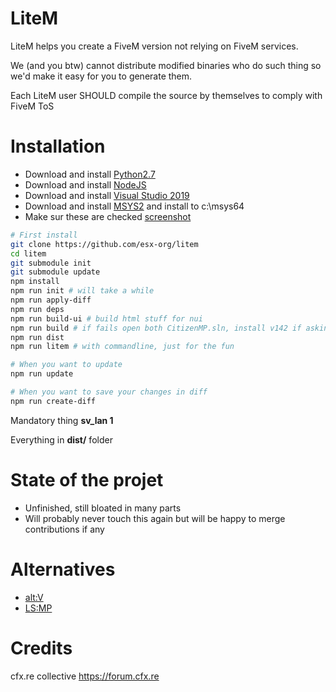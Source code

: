# LiteM

LiteM helps you create a FiveM version not relying on FiveM services.

We (and you btw) cannot distribute modified binaries who do such thing so we'd make it easy for you to generate them.

Each LiteM user SHOULD compile the source by themselves to comply with FiveM ToS

# Installation

- Download and install [Python2.7](https://www.python.org/downloads/release/python-2718/)
- Download and install [NodeJS](https://nodejs.org/dist/v12.16.2/node-v12.16.2-x64.msi)
- Download and install [Visual Studio 2019](https://visualstudio.microsoft.com/vs/)
- Download and install [MSYS2](http://repo.msys2.org/distrib/x86_64/msys2-x86_64-20190524.exe) and install to c:\msys64
- Make sur these are checked [screenshot](https://i.imgur.com/ZYZb9Na.png)

```bash
# First install
git clone https://github.com/esx-org/litem
cd litem
git submodule init
git submodule update
npm install
npm run init # will take a while
npm run apply-diff
npm run deps
npm run build-ui # build html stuff for nui
npm run build # if fails open both CitizenMP.sln, install v142 if asking for and restore nuget packages  
npm run dist
npm run litem # with commandline, just for the fun

# When you want to update
npm run update

# When you want to save your changes in diff
npm run create-diff
```

Mandatory thing **sv_lan 1**

Everything in **dist/** folder

# State of the projet
- Unfinished, still bloated in many parts
- Will probably never touch this again but will be happy to merge contributions if any

# Alternatives

- [alt:V](https://altv.mp)
- [LS:MP](https://los-santos-multiplayer.com)

# Credits
cfx.re collective https://forum.cfx.re
